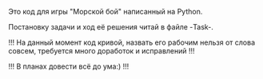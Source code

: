 Это код для игры "Морской бой" написанный на Python.

Постановку задачи и ход её решения читай в файле -Task-.

!!! На данный момент код кривой, назвать его рабочим нельзя от слова совсем, требуется много доработок и исправлений !!!

!!! В планах довести всё до ума:) !!!
